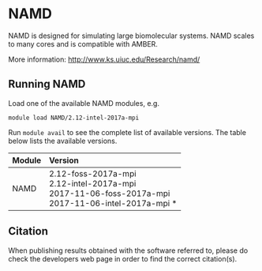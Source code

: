 # NAMD
NAMD is designed for simulating large biomolecular systems. NAMD scales to many cores and is compatible with AMBER.

More information: http://www.ks.uiuc.edu/Research/namd/

## Running NAMD

Load one of the available NAMD modules, e.g.

    module load NAMD/2.12-intel-2017a-mpi

Run `module avail` to see the complete list of available versions. The table below lists the
available versions.

| Module     | Version     |
| :------------- | :------------- |
| NAMD |2.12-foss-2017a-mpi <br>2.12-intel-2017a-mpi <br>2017-11-06-foss-2017a-mpi <br>2017-11-06-intel-2017a-mpi * <br>|

## Citation

When publishing results obtained with the software referred to, please do check the developers web page in order to find the correct citation(s).
